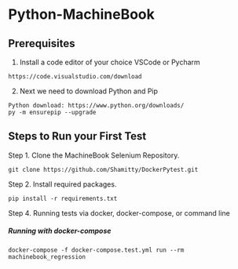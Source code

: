 # Python-MachineBook

## Prerequisites

1. Install a code editor of your choice VSCode or Pycharm

```
https://code.visualstudio.com/download
```

2. Next we need to download Python and Pip

```
Python download: https://www.python.org/downloads/ 
py -m ensurepip --upgrade
```

## Steps to Run your First Test

Step 1. Clone the MachineBook Selenium Repository.

```
git clone https://github.com/Shamitty/DockerPytest.git
```

Step 2. Install required packages.

```
pip install -r requirements.txt
```

Step 4. Running tests via docker, docker-compose, or command line

##### Running with docker-compose

```
docker-compose -f docker-compose.test.yml run --rm machinebook_regression
```
